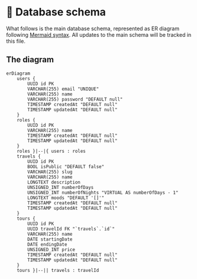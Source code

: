 # :floppy_disk: Database schema

What follows is the main database schema, represented as ER diagram following
[Mermaid syntax](https://mermaid.js.org/syntax/entityRelationshipDiagram.html). All updates to the main schema will be
tracked in this file.

## The diagram

```mermaid
erDiagram
    users {
        UUID id PK
        VARCHAR(255) email "UNIQUE"
        VARCHAR(255) name
        VARCHAR(255) password "DEFAULT null"
        TIMESTAMP createdAt "DEFAULT null"
        TIMESTAMP updatedAt "DEFAULT null"
    }
    roles {
        UUID id PK
        VARCHAR(255) name
        TIMESTAMP createdAt "DEFAULT null"
        TIMESTAMP updatedAt "DEFAULT null"
    }
    roles }|--|{ users : roles
    travels {
        UUID id PK
        BOOL isPublic "DEFAULT false"
        VARCHAR(255) slug
        VARCHAR(255) name
        LONGTEXT description
        UNSIGNED_INT numberOfDays
        UNSIGNED_INT numberOfNights "VIRTUAL AS numberOfDays - 1"
        LONGTEXT moods "DEFAULT '[]'"
        TIMESTAMP createdAt "DEFAULT null"
        TIMESTAMP updatedAt "DEFAULT null"
    }
    tours {
        UUID id PK
        UUID travelId FK "`travels`.`id`"
        VARCHAR(255) name
        DATE startingDate
        DATE endingDate
        UNSIGNED_INT price
        TIMESTAMP createdAt "DEFAULT null"
        TIMESTAMP updatedAt "DEFAULT null"
    }
    tours }|--|| travels : travelId
```
